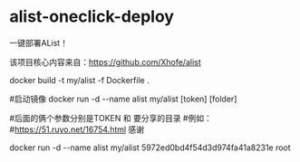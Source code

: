 # alist-oneclick-deploy

一键部署AList！

该项目核心内容来自：https://github.com/Xhofe/alist

docker build -t my/alist -f Dockerfile .

#启动镜像
docker run -d --name alist my/alist [token] [folder]
 
#后面的俩个参数分别是TOKEN 和 要分享的目录 
#例如：
#https://51.ruyo.net/16754.html 感谢

docker run -d --name alist my/alist 5972ed0bd4f54d3d974fa41a8231e root
